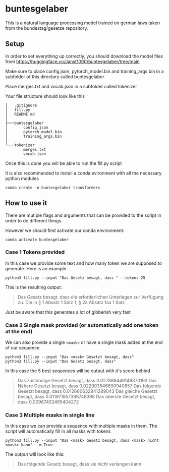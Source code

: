 # buntesgelaber

This is a natural language processing model trained on german laws taken from the bundestag/gesetze repository.

## Setup

In order to set everything up correctly, you should download the model files from https://huggingface.co/Janst1000/buntesgelaber/tree/main

Make sure to place config.json, pytorch_model.bin and training_args.bin in a subfolder of this directory called buntesgelaber

Place merges.txt and vocab.json in a subfolder called tokenizer

Your file structure should look like this

```
│   .gitignore
│   fill.py
│   README.md
│
├───buntesgelaber
│       config.json
│       pytorch_model.bin
│       training_args.bin
│
└───tokenizer
        merges.txt
        vocab.json
```

Once this is done you will be able to run the fill.py script

It is also recommended to install a conda evironment with all the necessary python modules

```
conda create -n buntesgelaber transformers
```

## How to use it

There are mutiple flags and arguments that can be provided to the script in order to do different things.

However we should first activate our conda environment:

```
conda activate buntesgelaber
```

### Case 1 Tokens provided

In this case we provide some text and how many token we are supposed to generate. Here is an example

```
python3 fill.py --input "Das Gesetz besagt, dass " --tokens 25
```

This is the resulting output:

> Das Gesetz besagt, dass die erforderlichen Unterlagen zur Verfügung zu. Die in § 1 Absatz 1 Satz 1, § 2a Absatz 1aa 1 Satz

Just be aware that this generates a lot of gibberish very fast

### Case 2 Single mask provided (or automatically add one token at the end)

We can also provide a single `<mask>` or have a single mask added at the end of our sequence

```
python3 fill.py --input "Das <mask> Gesetzt besagt, dass"
python3 fill.py --input "Das Gesetz besagt, dass"
```

In this case the 5 best sequences will be output with it's score behind

> Das zuständige Gesetzt besagt, dass 0.027889449149370193
> Das Nähere Gesetzt besagt, dass 0.022903546690940857
> Das folgende Gesetzt besagt, dass 0.012660632841289043
> Das gleiche Gesetzt besagt, dass 0.011971857398748398
> Das oberste Gesetzt besagt, dass 0.00967432465404272

### Case 3 Multiple masks in single line

In this case we can provide a sequence with multiple masks in them. The script will automatically fill in all masks with tokens

```
python3 fill.py --input "Das <mask> Gesetz besagt, dass <mask> nicht <mask> kann" --m True
```

The output will look like this:

> Das folgende Gesetz besagt, dass sie nicht verlangen kann

